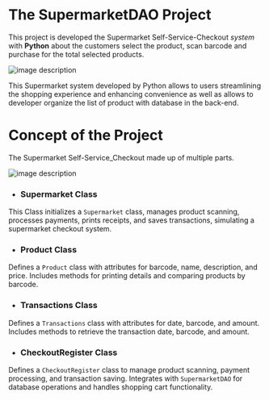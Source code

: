  # The SupermarketDAO Project
This project is developed the Supermarket Self-Service-Checkout *system* with **Python** about the customers select the product, scan barcode and purchase for the total selected products.


![image description](https://www.channelnews.com.au/wp-content/uploads/2020/01/Self-Check-Out-Coles.jpg)

This Supermarket system developed by Python allows to users streamlining the shopping experience and enhancing convenience as well as allows to developer organize the list of product with database in the back-end.

# Concept of the Project

The Supermarket Self-Service_Checkout made up of multiple parts.

![image description](https://github.com/ChungmanPARK12/Test2/assets/162090754/74ebdadb-a7a2-41db-8edb-564b5f8b2e32)

* ### Supermarket Class

This Class initializes a `Supermarket` class, manages product scanning, processes payments, prints receipts, and saves transactions, simulating a supermarket checkout system.

* ### Product Class

Defines a `Product` class with attributes for barcode, name, description, and price. Includes methods for printing details and comparing products by barcode.

* ### Transactions Class

Defines a `Transactions` class with attributes for date, barcode, and amount. Includes methods to retrieve the transaction date, barcode, and amount.

* ### CheckoutRegister Class

Defines a `CheckoutRegister` class to manage product scanning, payment processing, and transaction saving. Integrates with `SupermarketDAO` for database operations and handles shopping cart functionality.
